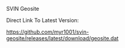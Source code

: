 SVIN Geosite

Direct Link To Latest Version:

https://github.com/myr1001/svin-geosite/releases/latest/download/geosite.dat
